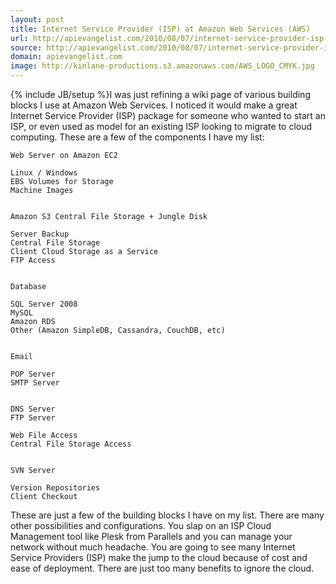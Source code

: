```yaml
---
layout: post
title: Internet Service Provider (ISP) at Amazon Web Services (AWS)
url: http://apievangelist.com/2010/08/07/internet-service-provider-isp-at-amazon-web-services-aws/
source: http://apievangelist.com/2010/08/07/internet-service-provider-isp-at-amazon-web-services-aws/
domain: apievangelist.com
image: http://kinlane-productions.s3.amazonaws.com/AWS_LOGO_CMYK.jpg
---
```

{% include JB/setup %}I was just refining a wiki page of various building blocks I use at Amazon Web Services. I noticed it would make a great Internet Service Provider (ISP) package for someone who wanted to start an ISP, or even used as model for an existing ISP looking to migrate to cloud computing.
These are a few of the components I have my list:

	Web Server on Amazon EC2

	Linux / Windows
	EBS Volumes for Storage
	Machine Images


	Amazon S3 Central File Storage + Jungle Disk

	Server Backup
	Central File Storage
	Client Cloud Storage as a Service
	FTP Access


	Database

	SQL Server 2008
	MySQL
	Amazon RDS
	Other (Amazon SimpleDB, Cassandra, CouchDB, etc)


	Email

	POP Server
	SMTP Server


	DNS Server
	FTP Server

	Web File Access
	Central File Storage Access


	SVN Server

	Version Repositories
	Client Checkout



These are just a few of the building blocks I have on my list. There are many other possibilities and configurations. You slap on an ISP Cloud Management tool like Plesk from Parallels and you can manage your network without much headache.
You are going to see many Internet Service Providers (ISP) make the jump to the cloud because of cost and ease of deployment. There are just too many benefits to ignore the cloud.
